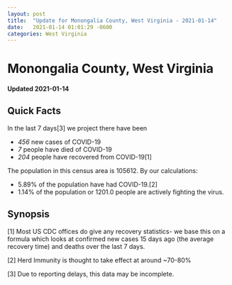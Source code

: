 ```yaml
---
layout: post
title:  "Update for Monongalia County, West Virginia - 2021-01-14"
date:   2021-01-14 01:01:29 -0600
categories: West Virginia
---
```


# Monongalia County, West Virginia
#### Updated 2021-01-14

## Quick Facts

In the last 7 days[3] we project there have been
- *456* new cases of COVID-19
- *7* people have died of COVID-19
- *204* people have recovered from COVID-19[1]

The population in this census area is 105612. By our calculations:
- 5.89% of the population have had COVID-19.[2]
- 1.14% of the population or 1201.0 people are actively fighting the virus.

## Synopsis




[1] Most US CDC offices do give any recovery statistics- we base this on a formula which looks at confirmed new cases
15 days ago (the average recovery time) and deaths over the last 7 days.

[2] Herd Immunity is thought to take effect at around ~70-80%

[3] Due to reporting delays, this data may be incomplete.
 
    